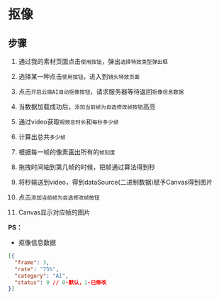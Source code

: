 # 抠像

## 步骤
1. 通过我的素材页面点击`使用按钮`，弹出`选择特效类型弹出框`

2. 选择某一种点击`使用按钮`，进入到`镜头特效页面`

3. 点击`开启云端AI自动抠像按钮`，请求服务器等待返回`抠像信息数据`

4. 当数据加载成功后，`添加当前帧为自选修改帧按钮`高亮

5. 通过video获取`视频总时长`和`每秒多少帧`

6. 计算出总共`多少帧`

7. 根据每一帧的像素画出所有的`帧刻度`

8. 拖拽时间轴到第几帧的时候，把帧通过算法得到秒

9. 将秒输送到video，得到dataSource(二进制数据)赋予Canvas得到图片

10. 点击`添加当前帧为自选修改帧按钮`

11. Canvas显示对应帧的图片

**PS：**

* 抠像信息数据
```json
[{
  "frame": 3,
  "rate": "75%",
  "category": "AI",
  "status": 0 // 0-默认，1-已修改  
}]
```
